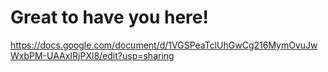 # Great to have you here!
https://docs.google.com/document/d/1VGSPeaTclUhGwCg216MymOvuJwWxbPM-UAAxIRjPXl8/edit?usp=sharing
